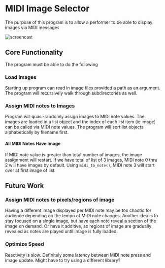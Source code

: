 # MIDI Image Selector

The purpose of this program is to allow a performer to be able to display images via MIDI messages

![screencast](screencast.png)

## Core Functionality
The program must be able to do the following

### Load Images
Starting up program can read in image files provided a path as an argument. The program will recursively walk through 
subdirectories as well.

### Assign MIDI notes to Images
Program will quasi-randomly assign images to MIDI note values. The images are loaded in a list object and the index of 
each list item (ie image) can be called via MIDI note values. The program will sort list objects alphabetically by 
filename first.

#### All MIDI Notes Have Image
If MIDI note value is greater than total number of images, the image assignment will restart. If we have total of list of 3 images, MIDI note 0 thru 2 will have images by default. Using `midi_to_note()`, MIDI note 3 will start over at first image of list.

## Future Work

### Assign MIDI notes to pixels/regions of image
Having a different image displayed per MIDI note may be too chaotic for audience depending on the tempo of MIDI note 
changes. Another idea is to stay focused on a single image, but have each note reveal a section of the image on demand. 
Or have it additive, so regions of image are gradually revealed as notes are played until image is fully loaded.   

### Optimize Speed
Reactivity is slow. Definitely some latency between MIDI note press and image update. Might have to try using a different library?